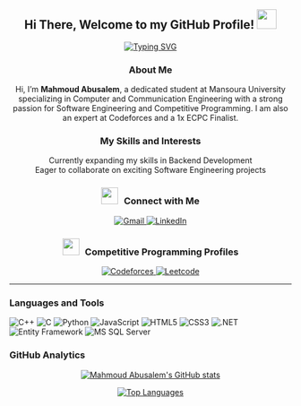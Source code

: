  <h2 align="center">Hi There, Welcome to my GitHub Profile! <img src="https://media.giphy.com/media/hvRJCLFzcasrR4ia7z/giphy.gif" width="35"></h2>

  <p align='center'>
    <a href="https://git.io/typing-svg">
      <img src="https://readme-typing-svg.herokuapp.com?font=Fira+Code&duration=8000&pause=1500&color=D27332&center=true&vCenter=true&width=500&lines=Software+Engineer;Competitive+Programmer" alt="Typing SVG" />
    </a>
  </p>

  <h3 align="center">About Me</h3>
  <p align="center">
    Hi, I’m <strong>Mahmoud Abusalem</strong>, a dedicated student at Mansoura University specializing in Computer and Communication Engineering with a strong passion for Software Engineering and Competitive Programming. I am also an expert at Codeforces and a 1x ECPC Finalist.
  </p>

  <h3 align="center">My Skills and Interests</h3>
  <p align="center">
    Currently expanding my skills in Backend Development<br>
    Eager to collaborate on exciting Software Engineering projects
  </p>

  <h3 align="center"><img src="https://media.giphy.com/media/iY8CRBdQXODJSCERIr/giphy.gif" width="30" height="30" style="margin-right: 10px;">Connect with Me</h3>
  <p align='center'>
      <a href="mailto:m.elbaadishy@gmail.com">
          <img src="https://img.shields.io/static/v1?style=for-the-badge&message=Gmail&color=EA4335&logo=Gmail&logoColor=FFFFFF&label=" alt="Gmail"/>
      </a>
      <a href="https://www.linkedin.com/in/mahmoud-abusalem-65b454250/">
          <img src="https://img.shields.io/static/v1?style=for-the-badge&message=LinkedIn&color=0A66C2&logo=LinkedIn&logoColor=FFFFFF&label=" alt="LinkedIn"/>
      </a>
  </p>

  <h3 align="center"><img src="https://media.giphy.com/media/iY8CRBdQXODJSCERIr/giphy.gif" width="30" height="30" style="margin-right: 10px;">Competitive Programming Profiles</h3>
  <p align='center'>
      <a href="https://codeforces.com/profile/b3dsh">
          <img src="https://img.shields.io/static/v1?style=for-the-badge&message=Codeforces&color=FFFFFF&logo=Codeforces&logoColor=03a89e&label=" alt="Codeforces"/>
      </a>
      <a href="https://leetcode.com/u/b3dsh/">
          <img src="https://img.shields.io/static/v1?style=for-the-badge&message=Leetcode&color=000000&logo=Leetcode&logoColor=ffa116&label=" alt="Leetcode"/>
      </a>
  </p>

  <hr>

  <h3>Languages and Tools</h3>
  <p>
      <a><img src="https://img.shields.io/static/v1?style=for-the-badge&message=C%2B%2B&color=044F88&logo=cplusplus&logoColor=FFFFFF&label=" alt="C++"/></a>
      <a><img src="https://img.shields.io/static/v1?style=for-the-badge&message=C&color=00599C&logo=c&logoColor=FFFFFF&label=" alt="C"/></a>
      <a><img src="https://img.shields.io/static/v1?style=for-the-badge&message=Python&color=4b8bbe&logo=Python&logoColor=FFFFFF&label=" alt="Python"/></a>
      <a><img src="https://img.shields.io/static/v1?style=for-the-badge&message=JavaScript&color=f0db4f&logo=javascript&logoColor=FFFFFF&label=" alt="JavaScript"/></a>
      <a><img src="https://img.shields.io/static/v1?style=for-the-badge&message=HTML5&color=E34F26&logo=html5&logoColor=FFFFFF&label=" alt="HTML5"/></a>
      <a><img src="https://img.shields.io/static/v1?style=for-the-badge&message=CSS3&color=1572B6&logo=css3&logoColor=FFFFFF&label=" alt="CSS3"/></a>
      <a><img src="https://img.shields.io/static/v1?style=for-the-badge&message=.NET&color=512BD4&logo=.net&logoColor=FFFFFF&label=" alt=".NET"/></a>
      <a><img src="https://img.shields.io/static/v1?style=for-the-badge&message=Entity+Framework&color=5C2D91&logo=Entity-Framework&logoColor=FFFFFF&label=" alt="Entity Framework"/></a>
      <a><img src="https://img.shields.io/static/v1?style=for-the-badge&message=MS+SQL+Server&color=CC2927&logo=Microsoft-SQL-Server&logoColor=FFFFFF&label=" alt="MS SQL Server"/></a>
  </p>

  <h3>GitHub Analytics</h3>
  <p align="center">
      <a href="https://github.com/mahmoudabusalem">
          <img src="https://github-readme-stats.vercel.app/api?username=mahmoudabusalem&stars=true&include_all_commits=true&hide_border=true&show_icons=true&theme=radical" alt="Mahmoud Abusalem's GitHub stats">
      </a>
  </p>

  <p align="center">
      <a href="https://github.com/mahmoudabusalem">
          <img src="https://github-readme-stats.vercel.app/api/top-langs/?username=mahmoudabusalem&hide_border=true&langs_count=8&layout=compact&theme=radical" alt="Top Languages">
      </a>
  </p>
